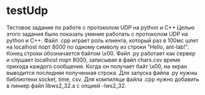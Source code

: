 # testUdp
Тестовое задание по работе с протоколом UDP на python и C++
Целью этого задания было показать умение работать с протоколом UDP на python и C++. Файл .cpp играет роль клиента, который раз в 100мс шлет на localhost порт 8000 по одному символу из строки "Hello, ant-lab!". Конец строки обозначается байтом \x00. Файл .py работает как сервер и слушает localhost порт 8000, записывая в файл chars.csv время прихода каждого сообщения. Когда он получает байт \x00, на экран выводится последняя полученная строка.
Для запуска файла .py нужны библиотеки socket, time, csv.
Для компиляци файла .cpp нужно добавить в линкер файл libws2_32.a с опцией -lws2_32.
